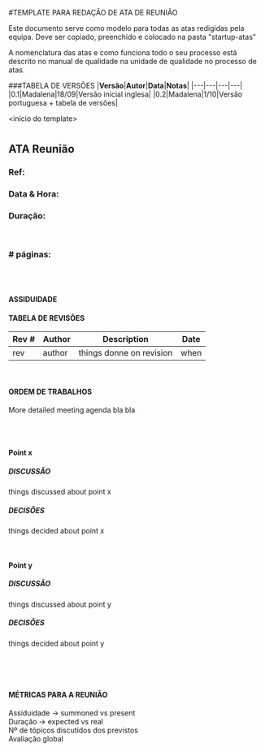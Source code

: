 #TEMPLATE PARA REDAÇÃO DE ATA DE REUNIÃO

Este documento serve como modelo para todas as atas redigidas pela equipa. Deve ser copiado, preenchido e colocado na pasta "startup-atas"

A nomenclatura das atas e como funciona todo o seu processo está descrito no manual de qualidade na unidade de qualidade no processo de atas.


###TABELA DE VERSÕES
|**Versão**|**Autor**|**Data**|**Notas**|
|---|---|---|---|
|0.1|Madalena|18/09|Versão inicial inglesa|
|0.2|Madalena|1/10|Versão portuguesa + tabela de versões|


<início do template>
# <TEAM NAME>

## ATA Reunião

### Ref: <unique id for doc>

### Data & Hora: <insert date_dime>

### Duração: <duration of meeting>
 
 <br/>

### # páginas: <total page count>

<br/> 
<br/>

#### ASSIDUIDADE

<People atending the meeting>


#### TABELA DE REVISÕES

Rev # | Author | Description | Date
--- | --- | --- | ---
rev | author | things donne on revision | when

<br/>

#### ORDEM DE TRABALHOS

More detailed meeting agenda bla bla


<br/> 
<br/>


#### Point x
##### DISCUSSÃO
things discussed about point x
##### DECISÕES
things decided about point x

<br/>

#### Point y
##### DISCUSSÃO
things discussed about point y
##### DECISÕES
things decided about point y

<br/>

<br/> 
<br/>

#### MÉTRICAS PARA A REUNIÃO
Assiduidade -> summoned vs present<br/>
Duração -> expected vs real<br/>
Nº de tópicos discutidos dos previstos<br/>
Avaliação global<br/>
